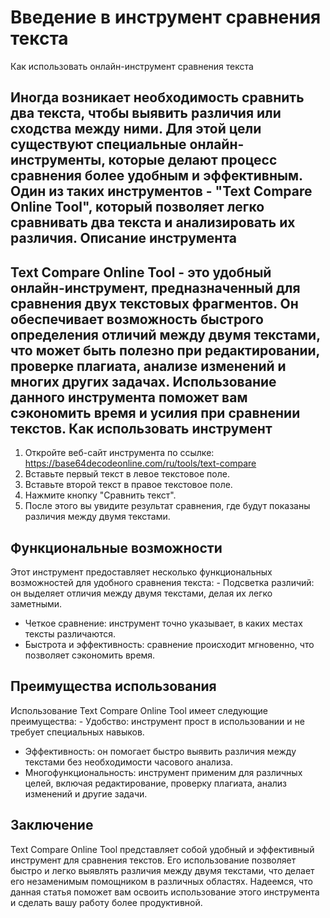 Введение в инструмент сравнения текста
======================================

Как использовать онлайн-инструмент сравнения текста

Иногда возникает необходимость сравнить два текста, чтобы выявить различия или сходства между ними. Для этой цели существуют специальные онлайн-инструменты, которые делают процесс сравнения более удобным и эффективным. Один из таких инструментов - "Text Compare Online Tool", который позволяет легко сравнивать два текста и анализировать их различия. Описание инструмента
--------------------

Text Compare Online Tool - это удобный онлайн-инструмент, предназначенный для сравнения двух текстовых фрагментов. Он обеспечивает возможность быстрого определения отличий между двумя текстами, что может быть полезно при редактировании, проверке плагиата, анализе изменений и многих других задачах. Использование данного инструмента поможет вам сэкономить время и усилия при сравнении текстов. Как использовать инструмент
---------------------------

1. Откройте веб-сайт инструмента по ссылке: <https://base64decodeonline.com/ru/tools/text-compare>
2. Вставьте первый текст в левое текстовое поле.
3. Вставьте второй текст в правое текстовое поле.
4. Нажмите кнопку "Сравнить текст".
5. После этого вы увидите результат сравнения, где будут показаны различия между двумя текстами.

Функциональные возможности
--------------------------

Этот инструмент предоставляет несколько функциональных возможностей для удобного сравнения текста: - Подсветка различий: он выделяет отличия между двумя текстами, делая их легко заметными.
- Четкое сравнение: инструмент точно указывает, в каких местах тексты различаются.
- Быстрота и эффективность: сравнение происходит мгновенно, что позволяет сэкономить время.

Преимущества использования
--------------------------

Использование Text Compare Online Tool имеет следующие преимущества: - Удобство: инструмент прост в использовании и не требует специальных навыков.
- Эффективность: он помогает быстро выявить различия между текстами без необходимости часового анализа.
- Многофункциональность: инструмент применим для различных целей, включая редактирование, проверку плагиата, анализ изменений и другие задачи.

Заключение
----------

Text Compare Online Tool представляет собой удобный и эффективный инструмент для сравнения текстов. Его использование позволяет быстро и легко выявлять различия между двумя текстами, что делает его незаменимым помощником в различных областях. Надеемся, что данная статья поможет вам освоить использование этого инструмента и сделать вашу работу более продуктивной. 